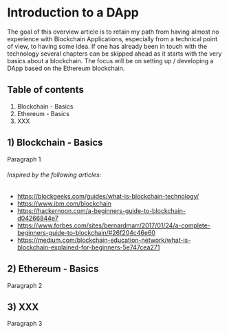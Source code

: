 # Introduction to a DApp 

The goal of this overview article is to retain my path from having almost no experience with Blockchain Applications, especially from a technical point of view, to having some idea. If one has already been in touch with the technology several chapters can be skipped ahead as it starts with the very basics about a blockchain. 
The focus will be on setting up / developing a DApp based on the Ethereum blockchain. 

## Table of contents

1) Blockchain - Basics
2) Ethereum - Basics 
3) XXX

## 1) Blockchain - Basics

Paragraph 1

###### Inspired by the following articles: 
* https://blockgeeks.com/guides/what-is-blockchain-technology/
* https://www.ibm.com/blockchain
* https://hackernoon.com/a-beginners-guide-to-blockchain-d04266844e7
* https://www.forbes.com/sites/bernardmarr/2017/01/24/a-complete-beginners-guide-to-blockchain/#26f204c46e60
* https://medium.com/blockchain-education-network/what-is-blockchain-explained-for-beginners-5e747cea271

## 2) Ethereum - Basics

Paragraph 2

## 3) XXX

Paragraph 3
